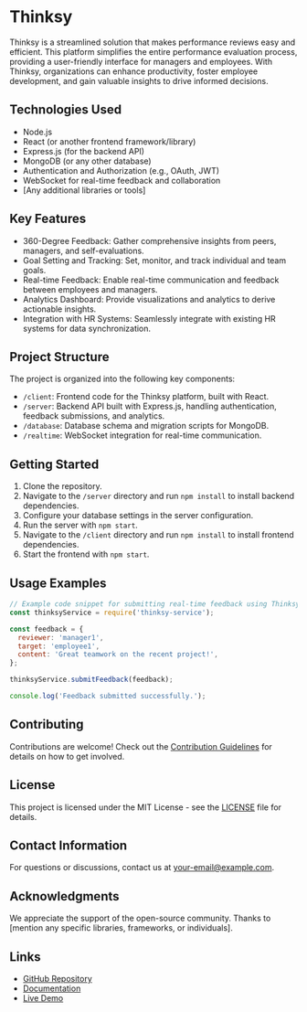 # Thinksy

Thinksy is a streamlined solution that makes performance reviews easy and efficient. This platform simplifies the entire performance evaluation process, providing a user-friendly interface for managers and employees. With Thinksy, organizations can enhance productivity, foster employee development, and gain valuable insights to drive informed decisions.

## Technologies Used

- Node.js
- React (or another frontend framework/library)
- Express.js (for the backend API)
- MongoDB (or any other database)
- Authentication and Authorization (e.g., OAuth, JWT)
- WebSocket for real-time feedback and collaboration
- [Any additional libraries or tools]

## Key Features

- 360-Degree Feedback: Gather comprehensive insights from peers, managers, and self-evaluations.
- Goal Setting and Tracking: Set, monitor, and track individual and team goals.
- Real-time Feedback: Enable real-time communication and feedback between employees and managers.
- Analytics Dashboard: Provide visualizations and analytics to derive actionable insights.
- Integration with HR Systems: Seamlessly integrate with existing HR systems for data synchronization.

## Project Structure

The project is organized into the following key components:

- `/client`: Frontend code for the Thinksy platform, built with React.
- `/server`: Backend API built with Express.js, handling authentication, feedback submissions, and analytics.
- `/database`: Database schema and migration scripts for MongoDB.
- `/realtime`: WebSocket integration for real-time communication.

## Getting Started

1. Clone the repository.
2. Navigate to the `/server` directory and run `npm install` to install backend dependencies.
3. Configure your database settings in the server configuration.
4. Run the server with `npm start`.
5. Navigate to the `/client` directory and run `npm install` to install frontend dependencies.
6. Start the frontend with `npm start`.

## Usage Examples

```javascript
// Example code snippet for submitting real-time feedback using Thinksy API
const thinksyService = require('thinksy-service');

const feedback = {
  reviewer: 'manager1',
  target: 'employee1',
  content: 'Great teamwork on the recent project!',
};

thinksyService.submitFeedback(feedback);

console.log('Feedback submitted successfully.');
```

## Contributing

Contributions are welcome! Check out the [Contribution Guidelines](CONTRIBUTING.md) for details on how to get involved.

## License

This project is licensed under the MIT License - see the [LICENSE](LICENSE) file for details.

## Contact Information

For questions or discussions, contact us at your-email@example.com.

## Acknowledgments

We appreciate the support of the open-source community.
Thanks to [mention any specific libraries, frameworks, or individuals].

## Links

- [GitHub Repository](https://github.com/yourusername/thinksy)
- [Documentation](https://github.com/yourusername/thinksy/wiki)
- [Live Demo](https://yourusername.github.io/thinksy)
